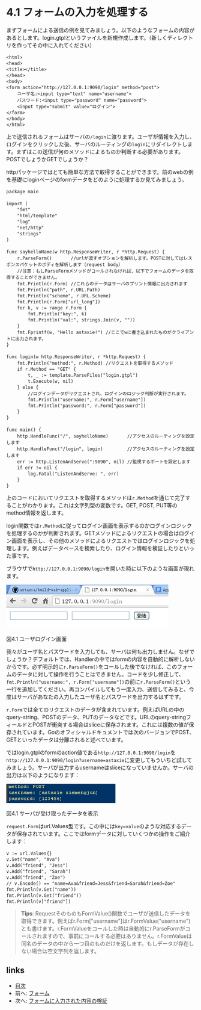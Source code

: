 # 4.1 フォームの入力を処理する

まずフォームによる送信の例を見てみましょう。以下のようなフォームの内容があるとします。login.gtplというファイルを新規作成します。（新しくディレクトリを作ってその中に入れてください）

	<html>
	<head>
	<title></title>
	</head>
	<body>
	<form action="http://127.0.0.1:9090/login" method="post">
		ユーザ名:<input type="text" name="username">
		パスワード:<input type="password" name="password">
		<input type="submit" value="ログイン">
	</form>
	</body>
	</html>

上で送信されるフォームはサーバの`/login`に渡ります。ユーザが情報を入力し、ログインをクリックした後、サーバのルーティングの`login`にリダイレクトします。まずはこの送信が何のメソッドによるものか判断する必要があります。POSTでしょうかGETでしょうか？

httpパッケージではとても簡単な方法で取得することができます。前のwebの例を基礎にloginページのformデータをどのように処理するか見てみましょう。


	package main

	import (
		"fmt"
		"html/template"
		"log"
		"net/http"
		"strings"
	)

	func sayhelloName(w http.ResponseWriter, r *http.Request) {
		r.ParseForm()       //urlが渡すオプションを解析します。POSTに対してはレスポンスパケットのボディを解析します（request body）
		//注意：もしParseFormメソッドがコールされなければ、以下でフォームのデータを取得することができません。
		fmt.Println(r.Form) //これらのデータはサーバのプリント情報に出力されます
		fmt.Println("path", r.URL.Path)
		fmt.Println("scheme", r.URL.Scheme)
		fmt.Println(r.Form["url_long"])
		for k, v := range r.Form {
			fmt.Println("key:", k)
			fmt.Println("val:", strings.Join(v, ""))
		}
		fmt.Fprintf(w, "Hello astaxie!") //ここでwに書き込まれたものがクライアントに出力されます。
	}

	func login(w http.ResponseWriter, r *http.Request) {
		fmt.Println("method:", r.Method) //リクエストを取得するメソッド
		if r.Method == "GET" {
			t, _ := template.ParseFiles("login.gtpl")
			t.Execute(w, nil)
		} else {
			//ログインデータがリクエストされ、ログインのロジック判断が実行されます。
			fmt.Println("username:", r.Form["username"])
			fmt.Println("password:", r.Form["password"])
		}
	}

	func main() {
		http.HandleFunc("/", sayhelloName)       //アクセスのルーティングを設定します
		http.HandleFunc("/login", login)         //アクセスのルーティングを設定します
		err := http.ListenAndServe(":9090", nil) //監視するポートを設定します
		if err != nil {
			log.Fatal("ListenAndServe: ", err)
		}
	}


上のコードにおいてリクエストを取得するメソッドは`r.Method`を通じて完了することがわかります。これは文字列型の変数です。GET, POST, PUT等のmethod情報を返します。

login関数では`r.Method`に従ってログイン画面を表示するのかログインロジックを処理するのかが判断されます。GETメソッドによるリクエストの場合はログイン画面を表示し、その他のメソッドによるリクエストではログインロジックを処理します。例えばデータベースを検索したり、ログイン情報を検証したりといった事です。

ブラウザで`http://127.0.0.1:9090/login`を開いた時に以下のような画面が現れます。

![](images/4.1.login.png?raw=true)

図4.1 ユーザログイン画面

我々がユーザ名とパスワードを入力しても、サーバは何も出力しません。なぜでしょうか？デフォルトでは、Handlerの中ではformの内容を自動的に解析しないからです。必ず明示的に`r.ParseForm()`をコールした後でなければ、このフォームのデータに対して操作を行うことはできません。コードを少し修正して、`fmt.Println("username:", r.Form["username"])`の前に`r.ParseForm()`という一行を追加してください。再コンパイルしてもう一度入力、送信してみると、今度はサーバがあなたの入力したユーザ名とパスワードを出力するはずです。

`r.Form`では全てのリクエストのデータが含まれています。例えばURLの中のquery-string、POSTのデータ、PUTのデータなどです。URLのquery-stringフィールドとPOSTが衝突する場合はsliceに保存されます。これには複数の値が保存されています。Goのオフィシャルドキュメントでは次のバージョンでPOST、GETといったデータは分離されると述べています。

ではlogin.gtplのformのaction値である`http://127.0.0.1:9090/login`を`http://127.0.0.1:9090/login?username=astaxie`に変更してもういちど試してみましょう。サーバが出力するusernameはsliceになっていませんか。サーバの出力は以下のようになります：

![](images/4.1.slice.png?raw=true)

図4.1 サーバが受け取ったデータを表示

`request.Form`はurl.Values型です。この中には`key=value`のような対応するデータが保存されています。ここではformデータに対していくつかの操作をご紹介します：

	v := url.Values{}
	v.Set("name", "Ava")
	v.Add("friend", "Jess")
	v.Add("friend", "Sarah")
	v.Add("friend", "Zoe")
	// v.Encode() == "name=Ava&friend=Jess&friend=Sarah&friend=Zoe"
	fmt.Println(v.Get("name"))
	fmt.Println(v.Get("friend"))
	fmt.Println(v["friend"])

>**Tips**: 
RequestそのものもFormValue()関数でユーザが送信したデータを取得できます。例えばr.Form["username"]はr.FormValue("username")とも書けます。r.FormValueをコールした時は自動的にr.ParseFormがコールされますので、事前にコールする必要はありません。r.FormValueは同名のデータの中から一つ目のものだけを返します。もしデータが存在しない場合は空文字列を返します。

## links
   * [目次](<preface.md>)
   * 前へ: [フォーム](<04.0.md>)
   * 次へ: [フォームに入力された内容の検証](<04.2.md>)

